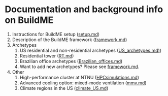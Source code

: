 # Documentation and background info on BuildME

1. Instructions for BuildME setup ([setup.md](setup.md))
2. Description of the BuildME framework ([framework.md](framework.md))
3. Archetypes 
    1. US residential and non-residential archetypes ([US_archetypes.md)](archetypes/US_archetypes.md))
    2. Residential tower ([RT.md](archetypes/RT.md))
    3. Brazilian office archetypes ([Brazilian_offices.md](archetypes/Brazilian_offices.md)) 
    4. Want to add new archetypes? Please see [framework.md](framework.md).
4. Other
    1. High-performance cluster at NTNU ([HPCsimulations.md](HPCsimulations.md))
    2. Advanced cooling option: mixed-mode ventilation ([mmv.md](mmv.md))
    3. Climate regions in the US ([climate_US.md](climate_US.md))
